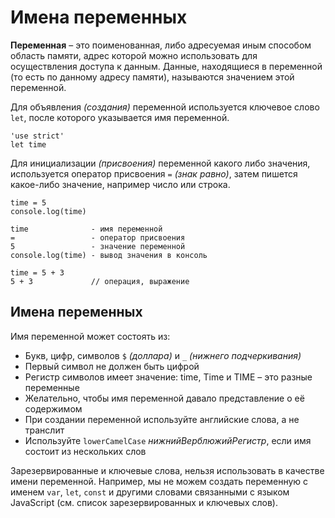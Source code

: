 # Имена переменных
**Переменная** &ndash; это поименованная, либо адресуемая иным способом область памяти, адрес которой можно использовать для осуществления доступа к данным. Данные, находящиеся в переменной (то есть по данному адресу памяти), называются значением этой переменной.

Для объявления *(создания)* переменной используется ключевое слово `let`, после которого указывается имя переменной.

    'use strict'
    let time

Для инициализации *(присвоения)* переменной какого либо значения, используется оператор присвоения `=` *(знак равно)*, затем пишется какое-либо значение, например число или строка.

    time = 5
    console.log(time)

    time              - имя переменной
    =                 - оператор присвоения
    5                 - значение переменной
    console.log(time) - вывод значения в консоль

    time = 5 + 3
    5 + 3             // операция, выражение

## Имена переменных
Имя переменной может состоять из:

* Букв, цифр, символов `$` *(доллара)* и `_` *(нижнего подчеркивания)*
* Первый символ не должен быть цифрой
* Регистр символов имеет значение: time, Time и TIME &ndash; это разные переменные
* Желательно, чтобы имя переменной давало представление о её содержимом
* При создании переменной используйте английские слова, а не транслит
* Используйте `lowerCamelCase` *нижнийВерблюжийРегистр*, если имя состоит из нескольких слов

Зарезервированные и ключевые слова, нельзя использовать в качестве имени переменной. Например, мы не можем создать переменную с именем `var`, `let`, `const` и другими словами связанными с языком JavaScript (см. список зарезервированных и ключевых слов).
